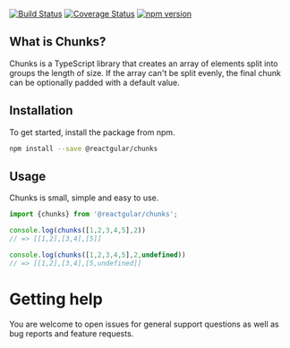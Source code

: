 [![Build Status](https://travis-ci.org/reactgular/chunks.svg?branch=master)](https://travis-ci.org/reactgular/chunks)
[![Coverage Status](https://coveralls.io/repos/github/reactgular/chunks/badge.svg?branch=master)](https://coveralls.io/github/reactgular/chunks?branch=master)
[![npm version](https://badge.fury.io/js/%40reactgular%2Fchunks.svg)](https://badge.fury.io/js/%40reactgular%2Fchunks)

## What is Chunks?

Chunks is a TypeScript library that creates an array of elements split into groups the length of size. If the array can't be split evenly, the
final chunk can be optionally padded with a default value. 

## Installation

To get started, install the package from npm.

```bash
npm install --save @reactgular/chunks
```

## Usage

Chunks is small, simple and easy to use.

```typescript
import {chunks} from '@reactgular/chunks';

console.log(chunks([1,2,3,4,5],2))
// => [[1,2],[3,4],[5]]

console.log(chunks([1,2,3,4,5],2,undefined))
// => [[1,2],[3,4],[5,undefined]]
```

# Getting help

You are welcome to open issues for general support questions as well as bug reports and feature requests.
